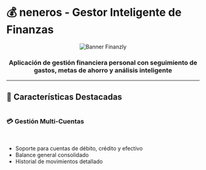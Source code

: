 # 💰 neneros - Gestor Inteligente de Finanzas

<div align="center">
  <img src="https://via.placeholder.com/800x400/4285F4/FFFFFF?text=Finanzly+App+Preview" alt="Banner Finanzly">
</div>



<h3 align="center">Aplicación de gestión financiera personal con seguimiento de gastos, metas de ahorro y análisis inteligente</h3>

---

## 🌟 Características Destacadas

<div style="display: grid; grid-template-columns: repeat(auto-fit, minmax(300px, 1fr)); gap: 1rem;">

### 💳 Gestión Multi-Cuentas
- Soporte para cuentas de débito, crédito y efectivo
- Balance general consolidado
- Historial de movimientos detallado

